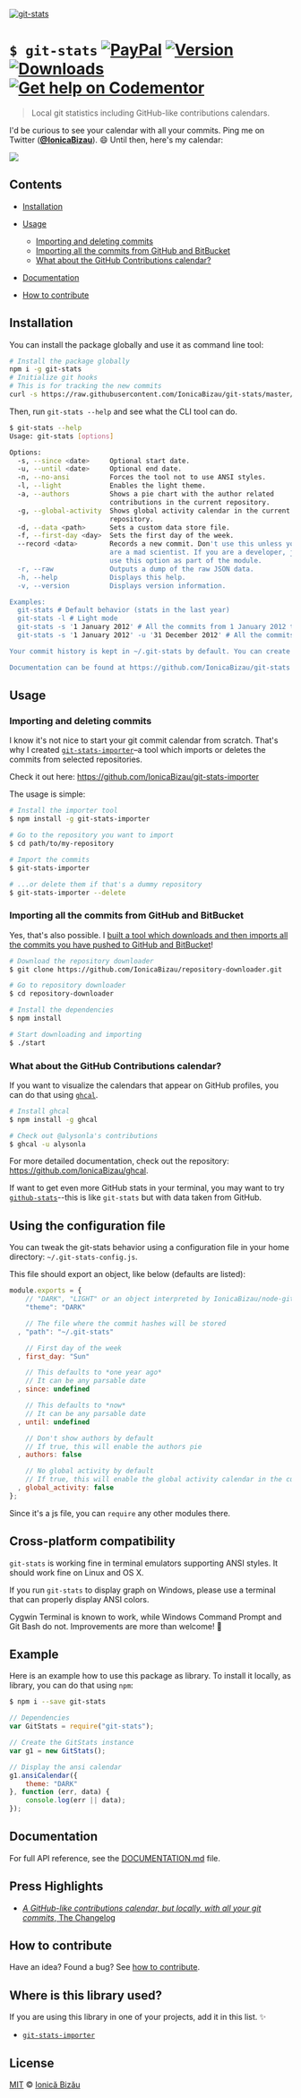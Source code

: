 [![git-stats](http://i.imgur.com/Q7TQYHx.png)](#)

# `$ git-stats` [![PayPal](https://img.shields.io/badge/%24-paypal-f39c12.svg)][paypal-donations] [![Version](https://img.shields.io/npm/v/git-stats.svg)](https://www.npmjs.com/package/git-stats) [![Downloads](https://img.shields.io/npm/dt/git-stats.svg)](https://www.npmjs.com/package/git-stats) [![Get help on Codementor](https://cdn.codementor.io/badges/get_help_github.svg)](https://www.codementor.io/johnnyb?utm_source=github&utm_medium=button&utm_term=johnnyb&utm_campaign=github)

> Local git statistics including GitHub-like contributions calendars.

I'd be curious to see your calendar with all your commits. Ping me on Twitter ([**@IonicaBizau**](https://twitter.com/IonicaBizau)). :smile: Until then, here's my calendar:

![](http://i.imgur.com/PpM0i3v.png)

## Contents

 - [Installation](#installation)
 - [Usage](#usage)
    
     - [Importing and deleting commits](#importing-and-deleting-commits)
     - [Importing all the commits from GitHub and BitBucket](#importing-all-the-commits-from-github-and-bitbucket)
     - [What about the GitHub Contributions calendar?](#what-about-the-github-contributions-calendar)
    
 - [Documentation](#documentation)
 - [How to contribute](#how-to-contribute)

## Installation

You can install the package globally and use it as command line tool:

```sh
# Install the package globally
npm i -g git-stats
# Initialize git hooks
# This is for tracking the new commits
curl -s https://raw.githubusercontent.com/IonicaBizau/git-stats/master/scripts/init-git-post-commit | bash
```

Then, run `git-stats --help` and see what the CLI tool can do.

```sh
$ git-stats --help
Usage: git-stats [options]

Options:
  -s, --since <date>     Optional start date.                             
  -u, --until <date>     Optional end date.                               
  -n, --no-ansi          Forces the tool not to use ANSI styles.          
  -l, --light            Enables the light theme.                         
  -a, --authors          Shows a pie chart with the author related        
                         contributions in the current repository.         
  -g, --global-activity  Shows global activity calendar in the current    
                         repository.                                      
  -d, --data <path>      Sets a custom data store file.                   
  -f, --first-day <day>  Sets the first day of the week.                  
  --record <data>        Records a new commit. Don't use this unless you  
                         are a mad scientist. If you are a developer, just
                         use this option as part of the module.           
  -r, --raw              Outputs a dump of the raw JSON data.             
  -h, --help             Displays this help.                              
  -v, --version          Displays version information.                    

Examples:
  git-stats # Default behavior (stats in the last year)
  git-stats -l # Light mode
  git-stats -s '1 January 2012' # All the commits from 1 January 2012 to now
  git-stats -s '1 January 2012' -u '31 December 2012' # All the commits from 2012

Your commit history is kept in ~/.git-stats by default. You can create ~/.git-stats-config.json to specify different defaults.

Documentation can be found at https://github.com/IonicaBizau/git-stats
```

## Usage
### Importing and deleting commits

I know it's not nice to start your git commit calendar from scratch. That's why I created [`git-stats-importer`](https://github.com/IonicaBizau/git-stats-importer)–a tool which imports or deletes the commits from selected repositories.

Check it out here: https://github.com/IonicaBizau/git-stats-importer

The usage is simple:

```sh
# Install the importer tool
$ npm install -g git-stats-importer

# Go to the repository you want to import
$ cd path/to/my-repository

# Import the commits
$ git-stats-importer

# ...or delete them if that's a dummy repository
$ git-stats-importer --delete
```
### Importing all the commits from GitHub and BitBucket

Yes, that's also possible. I [built a tool which downloads and then imports all the commits you have pushed to GitHub and BitBucket](https://github.com/IonicaBizau/repository-downloader)!

```sh
# Download the repository downloader
$ git clone https://github.com/IonicaBizau/repository-downloader.git

# Go to repository downloader
$ cd repository-downloader

# Install the dependencies
$ npm install

# Start downloading and importing
$ ./start
```
### What about the GitHub Contributions calendar?

If you want to visualize the calendars that appear on GitHub profiles, you can do that using [`ghcal`](https://github.com/IonicaBizau/ghcal).

```sh
# Install ghcal
$ npm install -g ghcal

# Check out @alysonla's contributions
$ ghcal -u alysonla
```

For more detailed documentation, check out the repository: https://github.com/IonicaBizau/ghcal.

If want to get even more GitHub stats in your terminal, you may want to try [`github-stats`](https://github.com/IonicaBizau/github-stats)--this is like `git-stats` but with data taken from GitHub.

## Using the configuration file

You can tweak the git-stats behavior using a configuration file in your home directory: `~/.git-stats-config.js`.

This file should export an object, like below (defaults are listed):

```js
module.exports = {
    // "DARK", "LIGHT" or an object interpreted by IonicaBizau/node-git-stats-colors
    "theme": "DARK"

    // The file where the commit hashes will be stored
  , "path": "~/.git-stats"

    // First day of the week
  , first_day: "Sun"

    // This defaults to *one year ago*
    // It can be any parsable date
  , since: undefined

    // This defaults to *now*
    // It can be any parsable date
  , until: undefined

    // Don't show authors by default
    // If true, this will enable the authors pie
  , authors: false

    // No global activity by default
    // If true, this will enable the global activity calendar in the current project
  , global_activity: false
};
```

Since it's a js file, you can `require` any other modules there.

## Cross-platform compatibility

`git-stats` is working fine in terminal emulators supporting ANSI styles. It should work fine on Linux and OS X.

If you run `git-stats` to display graph on Windows, please use a terminal that can properly display ANSI colors.

Cygwin Terminal is known to work, while Windows Command Prompt and Git Bash do not. Improvements are more than welcome! :dizzy:

## Example

Here is an example how to use this package as library. To install it locally, as library, you can do that using `npm`:

```sh
$ npm i --save git-stats
```

```js
// Dependencies
var GitStats = require("git-stats");

// Create the GitStats instance
var g1 = new GitStats();

// Display the ansi calendar
g1.ansiCalendar({
    theme: "DARK"
}, function (err, data) {
    console.log(err || data);
});
```

## Documentation

For full API reference, see the [DOCUMENTATION.md][docs] file.

## Press Highlights

 - [*A GitHub-like contributions calendar, but locally, with all your git commits*, The Changelog](https://changelog.com/github-like-contributions-calendar-locally-git-commits/)

## How to contribute
Have an idea? Found a bug? See [how to contribute][contributing].

## Where is this library used?
If you are using this library in one of your projects, add it in this list. :sparkles:

 - [`git-stats-importer`](https://github.com/IonicaBizau/git-stats-importer)

## License

[MIT][license] © [Ionică Bizău][website]

[paypal-donations]: https://www.paypal.com/cgi-bin/webscr?cmd=_s-xclick&hosted_button_id=RVXDDLKKLQRJW
[donate-now]: http://i.imgur.com/6cMbHOC.png

[license]: http://showalicense.com/?fullname=Ionic%C4%83%20Biz%C4%83u%20%3Cbizauionica%40gmail.com%3E%20(http%3A%2F%2Fionicabizau.net)&year=2015#license-mit
[website]: http://ionicabizau.net
[contributing]: /CONTRIBUTING.md
[docs]: /DOCUMENTATION.md